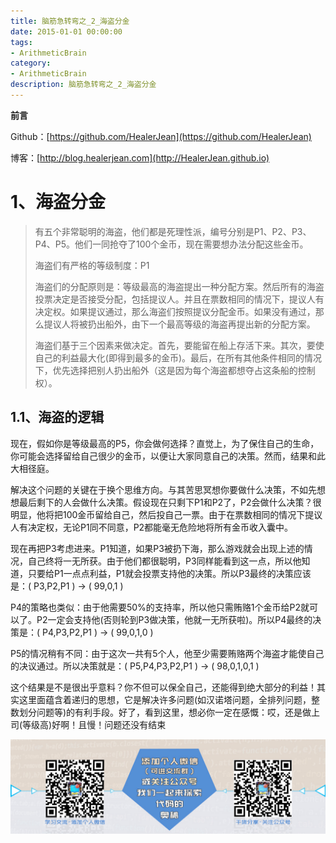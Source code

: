 ```yaml
---
title: 脑筋急转弯之_2_海盗分金
date: 2015-01-01 00:00:00
tags: 
- ArithmeticBrain
category: 
- ArithmeticBrain
description: 脑筋急转弯之_2_海盗分金
---
```

**前言**     

 Github：[https://github.com/HealerJean](https://github.com/HealerJean)         

 博客：[http://blog.healerjean.com](http://HealerJean.github.io)            



# 1、海盗分金

> 有五个非常聪明的海盗，他们都是死理性派，编号分别是P1、P2、P3、P4、P5。他们一同抢夺了100个金币，现在需要想办法分配这些金币。       
>
> 海盗们有严格的等级制度：P1        
>
> 海盗们的分配原则是：等级最高的海盗提出一种分配方案。然后所有的海盗投票决定是否接受分配，包括提议人。并且在票数相同的情况下，提议人有决定权。如果提议通过，那么海盗们按照提议分配金币。如果没有通过，那么提议人将被扔出船外，由下一个最高等级的海盗再提出新的分配方案。          
>
> 海盗们基于三个因素来做决定。首先，要能留在船上存活下来。其次，要使自己的利益最大化(即得到最多的金币)。最后，在所有其他条件相同的情况下，优先选择把别人扔出船外（这是因为每个海盗都想夺占这条船的控制权）。



## 1.1、海盗的逻辑

现在，假如你是等级最高的P5，你会做何选择？直觉上，为了保住自己的生命，你可能会选择留给自己很少的金币，以便让大家同意自己的决策。然而，结果和此大相径庭。        

解决这个问题的关键在于换个思维方向。与其苦思冥想你要做什么决策，不如先想想最后剩下的人会做什么决策。假设现在只剩下P1和P2了，P2会做什么决策？很明显，他将把100金币留给自己，然后投自己一票。由于在票数相同的情况下提议人有决定权，无论P1同不同意，P2都能毫无危险地将所有金币收入囊中。        

现在再把P3考虑进来。P1知道，如果P3被扔下海，那么游戏就会出现上述的情况，自己终将一无所获。由于他们都很聪明，P3同样能看到这一点，所以他知道，只要给P1一点点利益，P1就会投票支持他的决策。所以P3最终的决策应该是：( P3,P2,P1 ) → ( 99,0,1 )        

P4的策略也类似：由于他需要50%的支持率，所以他只需贿赂1个金币给P2就可以了。P2一定会支持他(否则轮到P3做决策，他就一无所获啦)。所以P4最终的决策是：( P4,P3,P2,P1 ) → ( 99,0,1,0 )        

P5的情况稍有不同：由于这次一共有5个人，他至少需要贿赂两个海盗才能使自己的决议通过。所以决策就是：( P5,P4,P3,P2,P1 ) → ( 98,0,1,0,1 )         

这个结果是不是很出乎意料？你不但可以保全自己，还能得到绝大部分的利益！其实这里面蕴含着递归的思想，它是解决许多问题(如汉诺塔问题，全排列问题，整数划分问题等)的有利手段。好了，看到这里，想必你一定在感慨：哎，还是做上司(等级高)好啊！且慢！问题还没有结束<br/>





![ContactAuthor](https://raw.githubusercontent.com/HealerJean/HealerJean.github.io/master/assets/img/artical_bottom.jpg)




<!-- Gitalk 评论 start  -->

<link rel="stylesheet" href="https://unpkg.com/gitalk/dist/gitalk.css">
<script src="https://unpkg.com/gitalk@latest/dist/gitalk.min.js"></script> 
<div id="gitalk-container"></div>    
 <script type="text/javascript">
    var gitalk = new Gitalk({
		clientID: `1d164cd85549874d0e3a`,
		clientSecret: `527c3d223d1e6608953e835b547061037d140355`,
		repo: `HealerJean.github.io`,
		owner: 'HealerJean',
		admin: ['HealerJean'],
		id: 'wCOEDTxhcgsvbdNM',
    });
    gitalk.render('gitalk-container');
</script> 

<!-- Gitalk end -->

